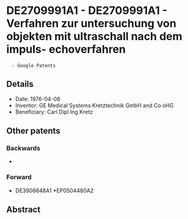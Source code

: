 # DE2709991A1 - DE2709991A1 - Verfahren zur untersuchung von objekten mit ultraschall nach dem impuls-  echoverfahren 
      - Google Patents

## Details

* Date: 1976-04-08
* Inventor: GE Medical Systems Kretztechnik GmbH and Co oHG
* Beneficiary: Carl Dipl Ing Kretz
## Other patents

### Backwards
 * 
### Forward
 * DE3908648A1
 *EP0504480A2
## Abstract

